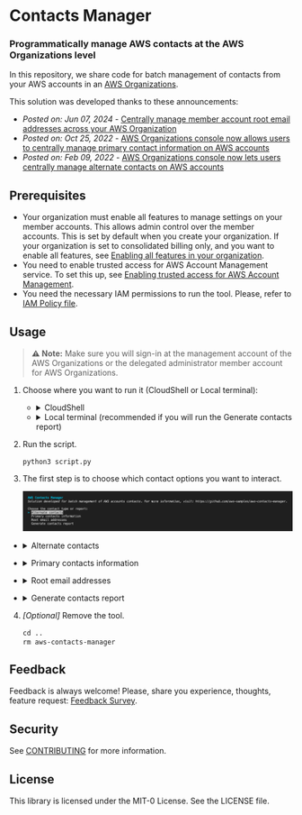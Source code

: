 # Contacts Manager

### Programmatically manage AWS contacts at the AWS Organizations level

In this repository, we share code for batch management of contacts from your AWS accounts in an [AWS Organizations](https://aws.amazon.com/organizations/).

This solution was developed thanks to these announcements:
- _Posted on: Jun 07, 2024_ - [Centrally manage member account root email addresses across your AWS Organization](https://aws.amazon.com/about-aws/whats-new/2024/06/manage-member-account-root-email-addresses-aws-organization/)
- _Posted on: Oct 25, 2022_ - [AWS Organizations console now allows users to centrally manage primary contact information on AWS accounts](https://aws.amazon.com/about-aws/whats-new/2022/10/aws-organizations-console-centrally-manage-primary-contact-information-aws-accounts/)
- _Posted on: Feb 09, 2022_ - [AWS Organizations console now lets users centrally manage alternate contacts on AWS accounts](https://aws.amazon.com/about-aws/whats-new/2022/02/aws-organizations-console-manage-alternate-contacts/)

## Prerequisites

- Your organization must enable all features to manage settings on your member accounts. This allows admin control over the member accounts. This is set by default when you create your organization. If your organization is set to consolidated billing only, and you want to enable all features, see [Enabling all features in your organization](https://docs.aws.amazon.com/organizations/latest/userguide/orgs_manage_org_support-all-features.html).
- You need to enable trusted access for AWS Account Management service. To set this up, see [Enabling trusted access for AWS Account Management](https://docs.aws.amazon.com/accounts/latest/reference/using-orgs-trusted-access.html).
- You need the necessary IAM permissions to run the tool. Please, refer to [IAM Policy file](iam-policy.json).

## Usage

> **⚠️ Note:** Make sure you will sign-in at the management account of the AWS Organizations or the delegated administrator member account for AWS Organizations.

1. Choose where you want to run it (CloudShell or Local terminal):
    - <details><summary>CloudShell</summary><br>

        1. Sign-in to you AWS account.
        2. Open CloudShell.

            ![img](media/cloudshell.png)

        3. When CloudShell opens, you will run the following command:
            1. Clone the repository.

                   git clone https://github.com/aws-samples/contacts-manager.git

            2. Make a clean install.

                   python3 -m venv .venv
                   source .venv/bin/activate

            3. Install dependencies.

                   cd contacts-manager
                   sh -e requirements.txt

    </details>

    - <details><summary>Local terminal (recommended if you will run the Generate contacts report)</summary><br>

        1. Open you local terminal.
        2. Make sure to have AWS CLI and Python3 installed.
            -  Checking AWS CLI version ([latest version](https://raw.githubusercontent.com/aws/aws-cli/v2/CHANGELOG.rst)).

                   aws --version

            - Checking Python version

                  python -V

                or

                  python3 -V

        3. Sign-in to you AWS account in the local terminal.
            - We recommed to use the credentials from AWS Identity Center (SSO).

                ![img](media/identity-center.png)

            - You can run the following command to check your credentials.

                  aws sts get-caller-identity

        4. Clone the repository.

               git clone https://github.com/aws-samples/contacts-manager.git

        5. Make a clean install.

               python3 -m venv .venv
               source .venv/bin/activate

        6. Install dependencies.

               cd <aws-contacts-manager-folder>
               sh prereq.sh
    </details>

2. Run the script.

       python3 script.py

3. The first step is to choose which contact options you want to interact.

    ![img](media/main-menu.png)

- <details><summary>Alternate contacts</summary><br>

    1. When selected, choose one of the 3 action options.

        ![img](/media/alternate-contacts.png)

    2. Input a list of AWS account IDs separated by comma, the Organization unit ID or all. For the Delete action, for security reasons, it is only allowed to run one AWS account ID at a time. Below are some input examples:

        - all
        - 000000000000,111111111111,222222222222,333333333333
        - 000000000000, 111111111111, 222222222222, 333333333333
        - ou-a0aa-abcdef0g
        - 012345678910 _(valid for Delete action)_

    3. Choose which type of alternate contact.

        ![img](/media/alternate-contacts-2.png)

    - List action

        1. For List action, there is the option to export the result to an s3 bucket.

            ![img](/media/alternate-contacts-3.png)

        2. Inputting "y" will ask for the name of an S3 bucket to upload. Inputting "n", the result will return on the CloudShell or local terminal screen.

            ![img](/media/alternate-contacts-4.png)

    - Update action

        1. For Update action, it will be required to fill in all the contact fields, you must pay attention to the right pattern. Below are some input examples:

            - Email: example@mail.com
            - Name: My Name
            - Phone number: +5511900002222
            - Title: Technical Account Manager

                ![img](/media/alternate-contacts-5.png)

    - Delete action

        1. For the Delete action, for security reasons, it is only allowed to run one AWS account ID at a time.

            ![img](/media/alternate-contacts-6.png)

</details>

- <details><summary>Primary contacts information</summary><br>

    1. When selected, choose one of the 2 action options

        ![img](/media/primary-contacts.png)

    2. Input a list of AWS account IDs separated by comma, the Organization unit ID or all. For the Delete action, for security reasons, it is only allowed to run one AWS account ID at a time. Below are some input examples:

        - all
        - 000000000000,111111111111,222222222222,333333333333
        - 000000000000, 111111111111, 222222222222, 333333333333
        - ou-a0aa-abcdef0g
        - 012345678910 _(valid for Delete action)_

    - List action

        1. For List action, there is the option to export the result to an s3 bucket.

            ![img](/media/primary-contacts-3.png)

        2. Inputting "y" will ask for the name of an S3 bucket to upload. Inputting "n", the result will return on the CloudShell or local terminal screen.

            ![img](/media/primary-contacts-4.png)

    - Update action

        1. For Update action, it will be required to fill in all the contact fields, you must pay attention to the right pattern.

            ![img](/media/primary-contacts-2.png)

</details>

- <details><summary>Root email addresses</summary><br>

    1. When selected, choose one of the 2 action options

        ![img](/media/root-email-addresses.png)

    2. Input a list of AWS account IDs separated by comma, the Organization unit ID or all. For the Delete action, for security reasons, it is only allowed to run one AWS account ID at a time. Below are some input examples:

        - all
        - 000000000000,111111111111,222222222222,333333333333
        - 000000000000, 111111111111, 222222222222, 333333333333
        - ou-a0aa-abcdef0g
        - 012345678910 _(valid for Delete action)_

    - List action

        1. For List action, there is the option to export the result to an s3 bucket.

            ![img](/media/root-email-addresses-3.png)

        2. Inputting "y" will ask for the name of an S3 bucket to upload. Inputting "n", the result will return on the CloudShell or local terminal screen.

            ![img](/media/root-email-addresses-4.png)

    - Update action

        1. For Update action, it will be required to fill in all the contact fields. A status prefix of "⟳" (pending) and "✔" (done) will be shown to monitor the status of AWS account changes.

            ![img](/media/root-email-addresses-2.png)

        2. When you select an account, you must add the OTP (One-Time Password). This must be done one account at a time.

            ![img](/media/root-email-addresses-5.png)

        3. Once you update the root email address, the status will be changed to "✔" (done). When all statuses are “checked”, the function will be completed.
     
            ![img](/media/root-email-addresses-6.png)

</details>

- <details><summary>Generate contacts report</summary><br>

    - When selected, the tool will generate a report with all contacts from all Organizations accounts.<br> 
    **Note:** it will take an averge of 4s per account.

        ![img](/media/generate-contacts-report.png)

</details>

4. _[Optional]_ Remove the tool.

       cd ..
       rm aws-contacts-manager

## Feedback

Feedback is always welcome! Please, share you experience, thoughts, feature request: [Feedback Survey](https://pulse.aws/survey/LLA8GORD).

## Security

See [CONTRIBUTING](CONTRIBUTING.md#security-issue-notifications) for more information.

## License

This library is licensed under the MIT-0 License. See the LICENSE file.


